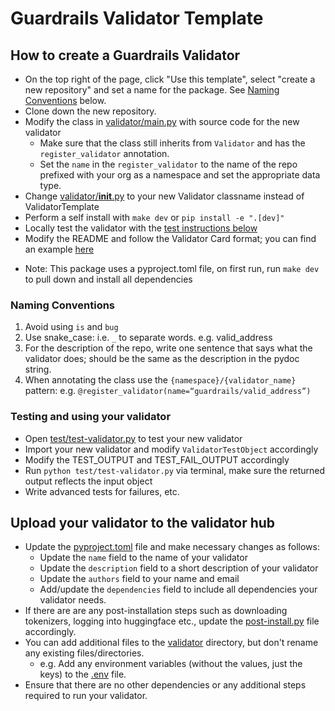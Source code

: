 # Guardrails Validator Template

## How to create a Guardrails Validator
- On the top right of the page, click "Use this template", select "create a new repository"  and set a name for the package.  See [Naming Conventions](#naming-conventions) below.
- Clone down the new repository.
- Modify the class in [validator/main.py](validator/main.py) with source code for the new validator
    - Make sure that the class still inherits from `Validator` and has the `register_validator` annotation.
    - Set the `name` in the `register_validator` to the name of the repo prefixed with your org as a namespace and set the appropriate data type.
- Change [validator/__init__.py](validator/__init__.py) to your new Validator classname instead of ValidatorTemplate
- Perform a self install with `make dev` or `pip install -e ".[dev]"`
- Locally test the validator with the [test instructions below](#testing-and-using-your-validator)
- Modify the README and follow the Validator Card format; you can find an example [here](https://github.com/guardrails-ai/lowercase/blob/main/README.md)

* Note: This package uses a pyproject.toml file, on first run, run `make dev` to pull down and install all dependencies

### Naming Conventions
1. Avoid using `is` and `bug`
2. Use snake_case: i.e. `_` to separate words. e.g. valid_address
3. For the description of the repo, write one sentence that says what the validator does; should be the same as the description in the pydoc string.
4. When annotating the class use the `{namespace}/{validator_name}` pattern: e.g. `@register_validator(name=“guardrails/valid_address”)`

### Testing and using your validator
- Open [test/test-validator.py](test/test-validator.py) to test your new validator 
- Import your new validator and modify `ValidatorTestObject` accordingly
- Modify the TEST_OUTPUT and TEST_FAIL_OUTPUT accordingly
- Run `python test/test-validator.py` via terminal, make sure the returned output reflects the input object 
- Write advanced tests for failures, etc.

## Upload your validator to the validator hub
- Update the [pyproject.toml](pyproject.toml) file and make necessary changes as follows:
    - Update the `name` field to the name of your validator
    - Update the `description` field to a short description of your validator
    - Update the `authors` field to your name and email
    - Add/update the `dependencies` field to include all dependencies your validator needs.
- If there are are any post-installation steps such as downloading tokenizers, logging into huggingface etc., update the [post-install.py](validator/post-install.py) file accordingly.
- You can add additional files to the [validator](validator) directory, but don't rename any existing files/directories.
    - e.g. Add any environment variables (without the values, just the keys) to the [.env](.env) file.
- Ensure that there are no other dependencies or any additional steps required to run your validator.
